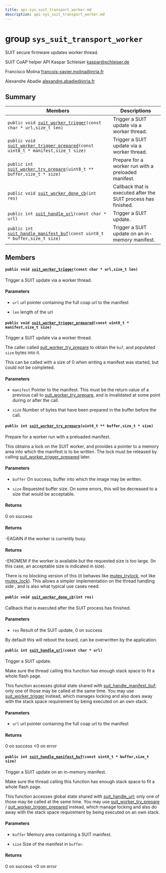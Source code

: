 ```yaml
---
title: api-sys_suit_transport_worker.md
description: api-sys_suit_transport_worker.md
---
```

# group `sys_suit_transport_worker` 

SUIT secure firmware updates worker thread.

SUIT CoAP helper API Kaspar Schleiser [kaspar@schleiser.de](mailto:kaspar@schleiser.de)

Francisco Molina [francois-xavier.molina@inria.fr](mailto:francois-xavier.molina@inria.fr)

Alexandre Abadie [alexandre.abadie@inria.fr](mailto:alexandre.abadie@inria.fr)

## Summary

 Members                        | Descriptions                                
--------------------------------|---------------------------------------------
`public void `[`suit_worker_trigger`](#group__sys__suit__transport__worker_1ga222c45a299368adbae9739edfc6e117b)`(const char * url,size_t len)`            | Trigger a SUIT update via a worker thread.
`public void `[`suit_worker_trigger_prepared`](#group__sys__suit__transport__worker_1gaa593cf1f675d5eb7e2ef5974e272d89f)`(const uint8_t * manifest,size_t size)`            | Trigger a SUIT update via a worker thread.
`public int `[`suit_worker_try_prepare`](#group__sys__suit__transport__worker_1ga8d10ce8382779b76a769fd72574e6f42)`(uint8_t ** buffer,size_t * size)`            | Prepare for a worker run with a preloaded manifest.
`public void `[`suit_worker_done_cb`](#group__sys__suit__transport__worker_1gaaf6c35b2b76767a2b4be72f99f8440b1)`(int res)`            | Callback that is executed after the SUIT process has finished.
`public int `[`suit_handle_url`](#group__sys__suit__transport__worker_1ga04d316381b1b9450b34c5e3a0030aed9)`(const char * url)`            | Trigger a SUIT update.
`public int `[`suit_handle_manifest_buf`](#group__sys__suit__transport__worker_1ga821811966ddb35304ec40445c890c010)`(const uint8_t * buffer,size_t size)`            | Trigger a SUIT update on an in-memory manifest.

## Members

#### `public void `[`suit_worker_trigger`](#group__sys__suit__transport__worker_1ga222c45a299368adbae9739edfc6e117b)`(const char * url,size_t len)` 

Trigger a SUIT update via a worker thread.

#### Parameters
* `url` url pointer containing the full coap url to the manifest 

* `len` length of the url

#### `public void `[`suit_worker_trigger_prepared`](#group__sys__suit__transport__worker_1gaa593cf1f675d5eb7e2ef5974e272d89f)`(const uint8_t * manifest,size_t size)` 

Trigger a SUIT update via a worker thread.

The caller called [suit_worker_try_prepare](./doc/starlight-docs/src/content/docs/apidoc/api-undefined.md#group__sys__suit__transport__worker_1ga8d10ce8382779b76a769fd72574e6f42) to obtain the `buf`, and populated `size` bytes into it.

This can be called with a size of 0 when writing a manifest was started, but could not be completed.

#### Parameters
* `manifest` Pointer to the manifest. This must be the return value of a previous call to [suit_worker_try_prepare](./doc/starlight-docs/src/content/docs/apidoc/api-undefined.md#group__sys__suit__transport__worker_1ga8d10ce8382779b76a769fd72574e6f42), and is invalidated at some point during or after the call. 

* `size` Number of bytes that have been prepared in the buffer before the call.

#### `public int `[`suit_worker_try_prepare`](#group__sys__suit__transport__worker_1ga8d10ce8382779b76a769fd72574e6f42)`(uint8_t ** buffer,size_t * size)` 

Prepare for a worker run with a preloaded manifest.

This obtains a lock on the SUIT worker, and provides a pointer to a memory area into which the manifest is to be written. The lock must be released by calling [suit_worker_trigger_prepared](./doc/starlight-docs/src/content/docs/apidoc/api-undefined.md#group__sys__suit__transport__worker_1gaa593cf1f675d5eb7e2ef5974e272d89f) later.

#### Parameters
* `buffer` On success, buffer into which the image may be written. 

* `size` Requested buffer size. On some errors, this will be decreased to a size that would be acceptable.

#### Returns
0 on success 

#### Returns
-EAGAIN if the worker is currently busy. 

#### Returns
-ENOMEM if the worker is available but the requested size is too large. (In this case, an acceptable size is indicated in size).

There is no blocking version of this (it behaves like [mutex_trylock](./doc/starlight-docs/src/content/docs/apidoc/api-undefined.md#group__core__sync__mutex_1gadece3a92e8921da1468368dd041c40fe), not like [mutex_lock](./doc/starlight-docs/src/content/docs/apidoc/api-undefined.md#group__core__sync__mutex_1gac50891b4f3d2930d34c173567d739201)). This allows a simpler implementation on the thread handling side , and is also what typical use cases need.

#### `public void `[`suit_worker_done_cb`](#group__sys__suit__transport__worker_1gaaf6c35b2b76767a2b4be72f99f8440b1)`(int res)` 

Callback that is executed after the SUIT process has finished.

#### Parameters
* `res` Result of the SUIT update, 0 on success

By default this will reboot the board, can be overwritten by the application.

#### `public int `[`suit_handle_url`](#group__sys__suit__transport__worker_1ga04d316381b1b9450b34c5e3a0030aed9)`(const char * url)` 

Trigger a SUIT update.

Make sure the thread calling this function has enough stack space to fit a whole flash page.

This function accesses global state shared with [suit_handle_manifest_buf](./doc/starlight-docs/src/content/docs/apidoc/api-undefined.md#group__sys__suit__transport__worker_1ga821811966ddb35304ec40445c890c010); only one of those may be called at the same time. You may use [suit_worker_trigger](./doc/starlight-docs/src/content/docs/apidoc/api-undefined.md#group__sys__suit__transport__worker_1ga222c45a299368adbae9739edfc6e117b) instead, which manages locking and also does away with the stack space requirement by being executed on an own stack.

#### Parameters
* `url` url pointer containing the full coap url to the manifest

#### Returns
0 on success <0 on error

#### `public int `[`suit_handle_manifest_buf`](#group__sys__suit__transport__worker_1ga821811966ddb35304ec40445c890c010)`(const uint8_t * buffer,size_t size)` 

Trigger a SUIT update on an in-memory manifest.

Make sure the thread calling this function has enough stack space to fit a whole flash page.

This function accesses global state shared with [suit_handle_url](./doc/starlight-docs/src/content/docs/apidoc/api-undefined.md#group__sys__suit__transport__worker_1ga04d316381b1b9450b34c5e3a0030aed9); only one of those may be called at the same time. You may use [suit_worker_try_prepare](./doc/starlight-docs/src/content/docs/apidoc/api-undefined.md#group__sys__suit__transport__worker_1ga8d10ce8382779b76a769fd72574e6f42) / [suit_worker_trigger_prepared](./doc/starlight-docs/src/content/docs/apidoc/api-undefined.md#group__sys__suit__transport__worker_1gaa593cf1f675d5eb7e2ef5974e272d89f) instead, which manage locking and also do away with the stack space requirement by being executed on an own stack.

#### Parameters
* `buffer` Memory area containing a SUIT manifest. 

* `size` Size of the manifest in `buffer`.

#### Returns
0 on success <0 on error

